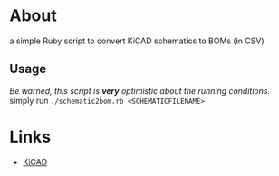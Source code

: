 About
=====

a simple Ruby script to convert KiCAD schematics to BOMs (in CSV)

Usage
-----
*Be warned, this script is **very** optimistic about the running conditions.*
simply run ``./schematic2bom.rb <SCHEMATICFILENAME>``

Links
=====
- [KiCAD](http://kicad.sourceforge.net/)